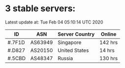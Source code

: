 # 3 stable servers:

Latest update at: Tue Feb 04 05:10:14 UTC 2020

| ID | ASN | Server Country | Online |
| -- | --- | -------------- | ------ |
| #.7F1D | AS63949 | Singapore | 142 hrs |
| #.D827 | AS20150 | United States | 14 hrs |
| #.5CBD | AS48347 | Russia | 130 hrs |

